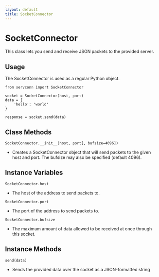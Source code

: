 ```yaml
---
layout: default
title: SocketConnector
---
```


SocketConnector
===============

This class lets you send and receive JSON packets to the provided server.

Usage
-----

The SocketConnector is used as a regular Python object.

    from servconn import SocketConnector

    socket = SocketConnector(host, port)
    data = {
        'hello': 'world'
    }

    response = socket.send(data)

Class Methods
-------------

`SocketConnector.__init__(host, port[, bufsize=4096])`

- Creates a SocketConnector object that will send packets to the given host and port. The bufsize may also be specified (default 4096).

Instance Variables
------------------

`SocketConnector.host`

- The host of the address to send packets to.

`SocketConnector.port`

- The port of the address to send packets to.

`SocketConnector.bufsize`

- The maximum amount of data allowed to be received at once through this socket.

Instance Methods
----------------

`send(data)`

- Sends the provided data over the socket as a JSON-formatted string